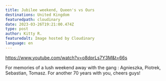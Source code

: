 ```yaml
---
title: Jubilee weekend, Queen's vs Ours
destinations: United Kingdom
featuredpath: cloudinary
date: 2023-03-26T19:21:00.474Z
type: post
author: Kitty R.
featuredalt: Image hosted by Cloudinary
language: en
---
```

<https://www.youtube.com/watch?v=o8dprLs7Y3M&t=66s><!--StartFragment-->

For memories of a lush weekend away with the gang : Agnieszka, Piotrek, Sebastian, Tomasz. For another 70 years with you, cheers guys!

<!--EndFragment-->